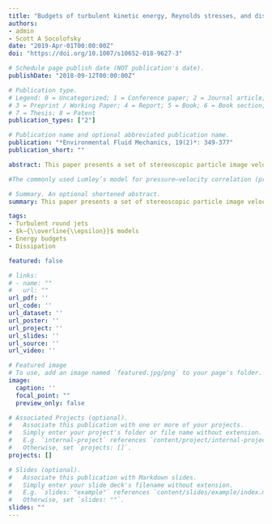 ```yaml
---
title: "Budgets of turbulent kinetic energy, Reynolds stresses, and dissipation in a turbulent round jet discharged into a stagnant ambient"
authors:
- admin
- Scott A Socolofsky
date: "2019-Apr-01T00:00:00Z"
doi: "https://doi.org/10.1007/s10652-018-9627-3"

# Schedule page publish date (NOT publication's date).
publishDate: "2018-09-12T00:00:00Z"

# Publication type.
# Legend: 0 = Uncategorized; 1 = Conference paper; 2 = Journal article;
# 3 = Preprint / Working Paper; 4 = Report; 5 = Book; 6 = Book section;
# 7 = Thesis; 8 = Patent
publication_types: ["2"]

# Publication name and optional abbreviated publication name.
publication: "*Environmental Fluid Mechanics, 19(2)*: 349-377"
publication_short: ""

abstract: This paper presents a set of stereoscopic particle image velocimetry (SPIV) measurements of a turbulent round water jet (jet exit Reynolds number $Re=2679$ and turbulent Reynolds number $Re\_{T}=113$) discharged into an initially stationary ambient. The data were taken on the jet centerplane and at non-dimensional downstream distances $x/D=27−37$ ($x$= axial coordinate and $D$= orifice diameter), where the jet turbulence had evolved into a self-preserving state. Budgets of turbulent kinetic energy _k_ and individual components of the Reynolds stress tensor $R\_{ij}$ are extracted from the velocity measurements and compared to recent experimental data of an air jet ($x/D=30,Re=140,000$) and direct numerical simulation data ($x/D=15,Re=2000$). The comparison reveals that the datasets are consistent with each other but that the turbulent transport of energy $\\overline{u^2\_i}$ appears to differ between the present low-$Re$ water jet and the high-$Re$ air jet. Nonetheless, the non-dimensional profile of turbulent dissipation rate ${\\overline{\\epsilon}}$, obtained as the closing term (balance) of the _k_-budget, is very similar in all studies. 

#The commonly used Lumley’s model for pressure–velocity correlation (pressure transport term in k-budget) is evaluated using the instantaneous pressure field computed from the time-resolved planar velocity data. We find that Lumley’s model is deficient in the jet core $|r/b\_{g}|<0.3$ ($r$= radial coordinate and $b\_{g}$= Guassian half-width), while performing adequately away from it. Finally, the present data are used to compute terms appearing in the exact transport equation of ${\\overline{\\epsilon}}$. Combining both the _k_ and ${\\overline{\\epsilon}}$ budgets, model coefficients in the commonly used two-equation $k−{\\overline{\\epsilon}}$ turbulence closure model are evaluated from the present data. If a fixed set of model coefficients is to be employed in a jet simulation, the following values of the model coefficients are recommended to optimize predictions for the mean flow field, for _k_, and for ${\\overline{\\epsilon}}$: $C\_{1\\epsilon} = 1.2, C\_{2\\epsilon} = 1.6, C\_{\\mu } = 0.11, \\sigma \\_{k} = 1.0$ and \\sigma\_{\\epsilon} = 1.3.

# Summary. An optional shortened abstract.
summary: This paper presents a set of stereoscopic particle image velocimetry (SPIV) measurements of a turbulent round water jet (jet exit Reynolds number $Re=2679$ and turbulent Reynolds number $Re\_{T}=113$) discharged into an initially stationary ambient.

tags:
- Turbulent round jets
- $k−{\\overline{\\epsilon}}$ models
- Energy budgets
- Dissipation

featured: false

# links:
# - name: ""
#   url: ""
url_pdf: ''
url_code: ''
url_dataset: ''
url_poster: ''
url_project: ''
url_slides: ''
url_source: ''
url_video: ''

# Featured image
# To use, add an image named `featured.jpg/png` to your page's folder. 
image:
  caption: ''
  focal_point: ""
  preview_only: false

# Associated Projects (optional).
#   Associate this publication with one or more of your projects.
#   Simply enter your project's folder or file name without extension.
#   E.g. `internal-project` references `content/project/internal-project/index.md`.
#   Otherwise, set `projects: []`.
projects: []

# Slides (optional).
#   Associate this publication with Markdown slides.
#   Simply enter your slide deck's filename without extension.
#   E.g. `slides: "example"` references `content/slides/example/index.md`.
#   Otherwise, set `slides: ""`.
slides: ""
---
```

